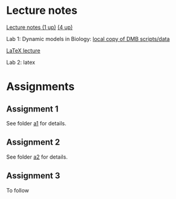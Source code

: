# Lecture notes

[Lecture notes (1 up)](spr.pdf) [(4 up)](spr-4up.pdf)

Lab 1: Dynamic models in Biology: [local copy of DMB
scripts/data](http://damtp.cam.ac.uk/user/sje30/teaching/r/Rfiles)


[LaTeX lecture](https://github.com/sje30/latex101)

Lab 2: latex


# Assignments

## Assignment 1

See folder [a1](a1) for details.


## Assignment 2

See folder [a2](a2) for details.

## Assignment 3

To follow


	

